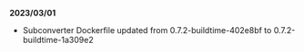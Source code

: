 **2023/03/01**

* Subconverter Dockerfile updated from 0.7.2-buildtime-402e8bf to 0.7.2-buildtime-1a309e2
